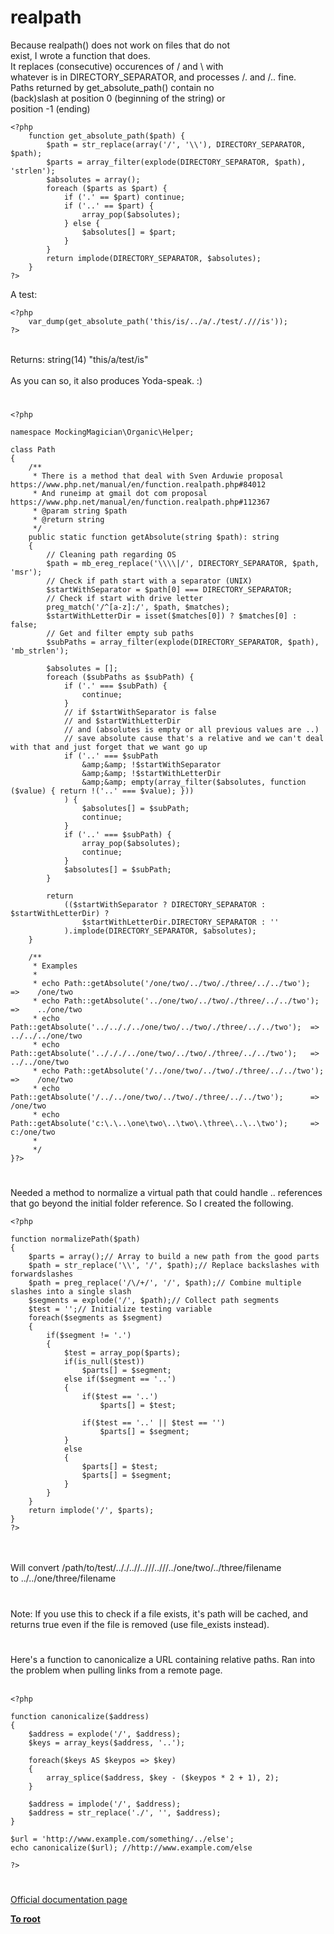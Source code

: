 # realpath



Because realpath() does not work on files that do not<br>exist, I wrote a function that does.<br>It replaces (consecutive) occurences of / and \\ with<br>whatever is in DIRECTORY_SEPARATOR, and processes /. and /.. fine.<br>Paths returned by get_absolute_path() contain no<br>(back)slash at position 0 (beginning of the string) or<br>position -1 (ending)<br>

```
<?php
    function get_absolute_path($path) {
        $path = str_replace(array('/', '\\'), DIRECTORY_SEPARATOR, $path);
        $parts = array_filter(explode(DIRECTORY_SEPARATOR, $path), 'strlen');
        $absolutes = array();
        foreach ($parts as $part) {
            if ('.' == $part) continue;
            if ('..' == $part) {
                array_pop($absolutes);
            } else {
                $absolutes[] = $part;
            }
        }
        return implode(DIRECTORY_SEPARATOR, $absolutes);
    }
?>
```


A test:


```
<?php
    var_dump(get_absolute_path('this/is/../a/./test/.///is'));
?>
```
<br>Returns: string(14) "this/a/test/is" <br><br>As you can so, it also produces Yoda-speak. :)  

#



```
<?php

namespace MockingMagician\Organic\Helper;

class Path
{
    /**
     * There is a method that deal with Sven Arduwie proposal https://www.php.net/manual/en/function.realpath.php#84012
     * And runeimp at gmail dot com proposal https://www.php.net/manual/en/function.realpath.php#112367
     * @param string $path
     * @return string
     */
    public static function getAbsolute(string $path): string
    {
        // Cleaning path regarding OS
        $path = mb_ereg_replace('\\\\|/', DIRECTORY_SEPARATOR, $path, 'msr');
        // Check if path start with a separator (UNIX)
        $startWithSeparator = $path[0] === DIRECTORY_SEPARATOR;
        // Check if start with drive letter
        preg_match('/^[a-z]:/', $path, $matches);
        $startWithLetterDir = isset($matches[0]) ? $matches[0] : false;
        // Get and filter empty sub paths
        $subPaths = array_filter(explode(DIRECTORY_SEPARATOR, $path), 'mb_strlen');

        $absolutes = [];
        foreach ($subPaths as $subPath) {
            if ('.' === $subPath) {
                continue;
            }
            // if $startWithSeparator is false
            // and $startWithLetterDir
            // and (absolutes is empty or all previous values are ..)
            // save absolute cause that's a relative and we can't deal with that and just forget that we want go up
            if ('..' === $subPath
                &amp;&amp; !$startWithSeparator
                &amp;&amp; !$startWithLetterDir
                &amp;&amp; empty(array_filter($absolutes, function ($value) { return !('..' === $value); }))
            ) {
                $absolutes[] = $subPath;
                continue;
            }
            if ('..' === $subPath) {
                array_pop($absolutes);
                continue;
            }
            $absolutes[] = $subPath;
        }

        return
            (($startWithSeparator ? DIRECTORY_SEPARATOR : $startWithLetterDir) ?
                $startWithLetterDir.DIRECTORY_SEPARATOR : ''
            ).implode(DIRECTORY_SEPARATOR, $absolutes);
    }

    /**
     * Examples
     *
     * echo Path::getAbsolute('/one/two/../two/./three/../../two');            =>    /one/two
     * echo Path::getAbsolute('../one/two/../two/./three/../../two');          =>    ../one/two
     * echo Path::getAbsolute('../.././../one/two/../two/./three/../../two');  =>    ../../../one/two
     * echo Path::getAbsolute('../././../one/two/../two/./three/../../two');   =>    ../../one/two
     * echo Path::getAbsolute('/../one/two/../two/./three/../../two');         =>    /one/two
     * echo Path::getAbsolute('/../../one/two/../two/./three/../../two');      =>    /one/two
     * echo Path::getAbsolute('c:\.\..\one\two\..\two\.\three\..\..\two');     =>    c:/one/two
     *
     */
}?>
```
  

#

Needed a method to normalize a virtual path that could handle .. references that go beyond the initial folder reference. So I created the following.<br>

```
<?php

function normalizePath($path)
{
    $parts = array();// Array to build a new path from the good parts
    $path = str_replace('\\', '/', $path);// Replace backslashes with forwardslashes
    $path = preg_replace('/\/+/', '/', $path);// Combine multiple slashes into a single slash
    $segments = explode('/', $path);// Collect path segments
    $test = '';// Initialize testing variable
    foreach($segments as $segment)
    {
        if($segment != '.')
        {
            $test = array_pop($parts);
            if(is_null($test))
                $parts[] = $segment;
            else if($segment == '..')
            {
                if($test == '..')
                    $parts[] = $test;

                if($test == '..' || $test == '')
                    $parts[] = $segment;
            }
            else
            {
                $parts[] = $test;
                $parts[] = $segment;
            }
        }
    }
    return implode('/', $parts);
}
?>
```
<br><br>Will convert /path/to/test/.././..//..///..///../one/two/../three/filename<br>to ../../one/three/filename  

#

Note: If you use this to check if a file exists, it&apos;s path will be cached, and returns true even if the file is removed (use file_exists instead).  

#

Here&apos;s a function to canonicalize a URL containing relative paths. Ran into the problem when pulling links from a remote page.<br><br>

```
<?php

function canonicalize($address)
{
    $address = explode('/', $address);
    $keys = array_keys($address, '..');

    foreach($keys AS $keypos => $key)
    {
        array_splice($address, $key - ($keypos * 2 + 1), 2);
    }

    $address = implode('/', $address);
    $address = str_replace('./', '', $address);
}

$url = 'http://www.example.com/something/../else';
echo canonicalize($url); //http://www.example.com/else

?>
```
  

#

[Official documentation page](https://www.php.net/manual/en/function.realpath.php)

**[To root](/README.md)**
